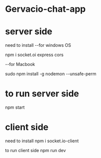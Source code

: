 # Gervacio-chat-app 

# server side
need to install
--for windows OS

npm i socket.oi express cors 

--for Macbook

sudo npm install -g nodemon --unsafe-perm
# to run server side 
npm start

# client side
need to install
npm i socket.io-client 

to run client side
npm run dev
